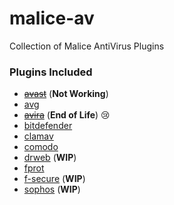 malice-av
=========

Collection of Malice AntiVirus Plugins

### Plugins Included

-	~~[avast](https://github.com/maliceio/malice-av/blob/master/avast/README.md)~~ (**Not Working**)
-	[avg](https://github.com/maliceio/malice-av/blob/master/avg/README.md)
-	~~[avira](https://github.com/maliceio/malice-av/blob/master/avg/README.md)~~ (**End of Life**) :cry:
-	[bitdefender](https://github.com/maliceio/malice-av/blob/master/bitdefender/README.md)
-	[clamav](https://github.com/maliceio/malice-av/blob/master/clamav/README.md)
-	[comodo](https://github.com/maliceio/malice-av/blob/master/comodo/README.md)
-	[drweb](https://github.com/maliceio/malice-av/blob/master/drweb/README.md) (**WIP**)
-	[fprot](https://github.com/maliceio/malice-av/blob/master/fprot/README.md)
-	[f-secure](https://github.com/maliceio/malice-av/blob/master/f-secure/README.md) (**WIP**)
-	[sophos](https://github.com/maliceio/malice-av/blob/master/sophos/README.md) (**WIP**)
